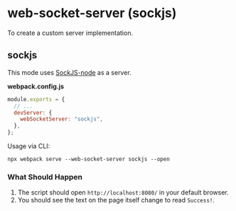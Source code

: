 # web-socket-server (sockjs)

To create a custom server implementation.

## sockjs

This mode uses [SockJS-node](https://github.com/sockjs/sockjs-node) as a server.

**webpack.config.js**

```js
module.exports = {
  // ...
  devServer: {
    webSocketServer: "sockjs",
  },
};
```

Usage via CLI:

```console
npx webpack serve --web-socket-server sockjs --open
```

### What Should Happen

1. The script should open `http://localhost:8080/` in your default browser.
2. You should see the text on the page itself change to read `Success!`.
